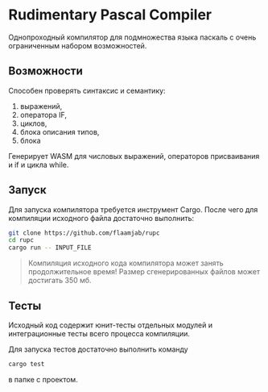 # Rudimentary Pascal Compiler

Однопроходный компилятор для подмножества языка паскаль
с очень ограниченным набором возможностей.

## Возможности

Способен проверять синтаксис и семантику:
1. выражений,
2. оператора IF,
3. циклов,
4. блока описания типов,
5. блока 

Генерирует WASM для числовых выражений,
операторов присваивания и if и цикла while.

## Запуск

Для запуска компилятора требуется инструмент Cargo.
После чего для компиляции исходного файла достаточно выполнить:
```sh
git clone https://github.com/flaamjab/rupc
cd rupc
cargo run -- INPUT_FILE
```

> Компиляция исходного кода компилятора может занять продолжительное время!
> Размер сгенерированных файлов может достигать 350 мб.

## Тесты

Исходный код содержит юнит-тесты отдельных модулей
и интеграционные тесты всего процесса компиляции.

Для запуска тестов достаточно выполнить команду

```sh
cargo test
```

в папке с проектом.
